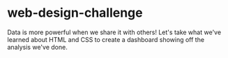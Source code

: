 # web-design-challenge
Data is more powerful when we share it with others! Let's take what we've learned about HTML and CSS to create a dashboard showing off the analysis we've done.
